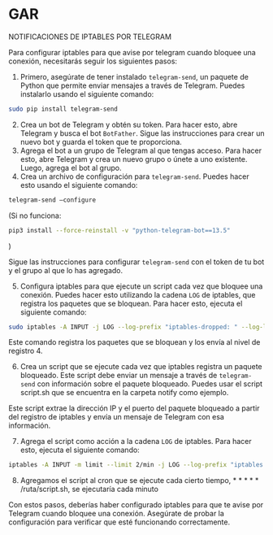 # GAR
NOTIFICACIONES DE IPTABLES POR TELEGRAM

Para configurar iptables para que avise por telegram cuando bloquee una conexión, necesitarás seguir los siguientes pasos:

1. Primero, asegúrate de tener instalado `telegram-send`, un paquete de Python que permite enviar mensajes a través de Telegram. Puedes instalarlo usando el siguiente comando:
```bash
sudo pip install telegram-send
```
2. Crea un bot de Telegram y obtén su token. Para hacer esto, abre Telegram y busca el bot `BotFather`. Sigue las instrucciones para crear un nuevo bot y guarda el token que te proporciona.
3. Agrega el bot a un grupo de Telegram al que tengas acceso. Para hacer esto, abre Telegram y crea un nuevo grupo o únete a uno existente. Luego, agrega el bot al grupo.
4. Crea un archivo de configuración para `telegram-send`. Puedes hacer esto usando el siguiente comando:
```bash
telegram-send –configure
```
(Si no funciona: 
```bash
pip3 install --force-reinstall -v "python-telegram-bot==13.5"
```
)

Sigue las instrucciones para configurar `telegram-send` con el token de tu bot y el grupo al que lo has agregado.

5. Configura iptables para que ejecute un script cada vez que bloquee una conexión. Puedes hacer esto utilizando la cadena `LOG` de iptables, que registra los paquetes que se bloquean. Para hacer esto, ejecuta el siguiente comando:
```bash
sudo iptables -A INPUT -j LOG --log-prefix "iptables-dropped: " --log-level 4
```
Este comando registra los paquetes que se bloquean y los envía al nivel de registro 4.

6. Crea un script que se ejecute cada vez que iptables registra un paquete bloqueado. Este script debe enviar un mensaje a través de `telegram-send` con información sobre el paquete bloqueado. Puedes usar el script script.sh que se encuentra en la carpeta notify como ejemplo.

Este script extrae la dirección IP y el puerto del paquete bloqueado a partir del registro de iptables y envía un mensaje de Telegram con esa información.

7. Agrega el script como acción a la cadena `LOG` de iptables. Para hacer esto, ejecuta el siguiente comando:
```bash
iptables -A INPUT -m limit --limit 2/min -j LOG --log-prefix "iptables denied: " --log-level 4
```
8. Agregamos el script al cron que se ejecute cada cierto tiempo, * * * * * /ruta/script.sh, se ejecutaría cada minuto

Con estos pasos, deberías haber configurado iptables para que te avise por Telegram cuando bloquee una conexión. Asegúrate de probar la configuración para verificar que esté funcionando correctamente.
